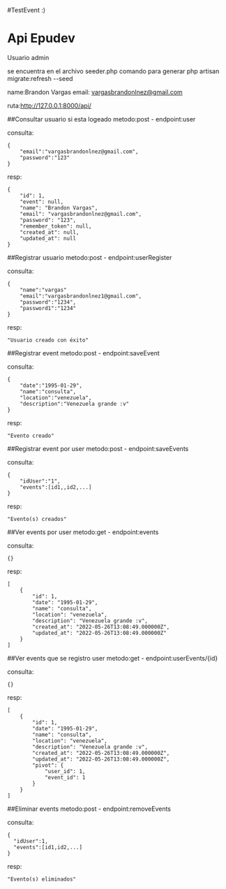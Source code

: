 #TestEvent :)

# Api Epudev

Usuario admin

se encuentra en el archivo seeder.php
comando para generar php artisan migrate:refresh --seed

name:Brandon Vargas
email: vargasbrandonlnez@gmail.com

ruta:http://127.0.0.1:8000/api/

##Consultar usuario si esta logeado
metodo:post - endpoint:user

consulta:
~~~
{
    "email":"vargasbrandonlnez@gmail.com",
    "password":"123"
}
~~~
resp:
~~~
{
    "id": 1,
    "event": null,
    "name": "Brandon Vargas",
    "email": "vargasbrandonlnez@gmail.com",
    "password": "123",
    "remember_token": null,
    "created_at": null,
    "updated_at": null
}
~~~
##Registrar usuario
metodo:post - endpoint:userRegister

consulta:
~~~
{
    "name":"vargas"
    "email":"vargasbrandonlnez1@gmail.com",
    "password":"1234",
    "password1":"1234"
}
~~~
resp:
~~~
"Usuario creado con éxito"
~~~
##Registrar event
metodo:post - endpoint:saveEvent

consulta:
~~~
{
    "date":"1995-01-29",
    "name":"consulta",
    "location":"venezuela",
    "description":"Venezuela grande :v"
}
~~~
resp:
~~~
"Evento creado"
~~~
##Registrar event por user
metodo:post - endpoint:saveEvents

consulta:
~~~
{
    "idUser":"1",
    "events":[id1,,id2,...]
}
~~~
resp:
~~~
"Evento(s) creados"
~~~
##Ver events por user
metodo:get - endpoint:events

consulta:
~~~
{}
~~~
resp:
~~~
[
    {
        "id": 1,
        "date": "1995-01-29",
        "name": "consulta",
        "location": "venezuela",
        "description": "Venezuela grande :v",
        "created_at": "2022-05-26T13:08:49.000000Z",
        "updated_at": "2022-05-26T13:08:49.000000Z"
    }
]
~~~
##Ver events que se registro user
metodo:get - endpoint:userEvents/{id}

consulta:
~~~
{}
~~~
resp:
~~~
[
    {
        "id": 1,
        "date": "1995-01-29",
        "name": "consulta",
        "location": "venezuela",
        "description": "Venezuela grande :v",
        "created_at": "2022-05-26T13:08:49.000000Z",
        "updated_at": "2022-05-26T13:08:49.000000Z",
        "pivot": {
            "user_id": 1,
            "event_id": 1
        }
    }
]
~~~
##Eliminar events
metodo:post - endpoint:removeEvents

consulta:
~~~
{
  "idUser":1,
  "events":[id1,id2,...]
}
~~~
resp:
~~~
"Evento(s) eliminados"
~~~